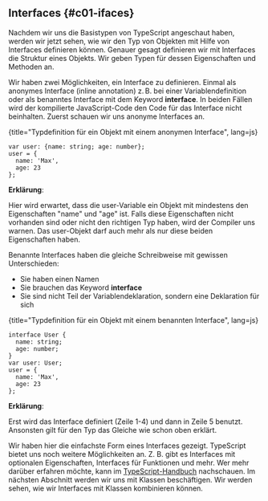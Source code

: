 ## Interfaces {#c01-ifaces}

Nachdem wir uns die Basistypen von TypeScript angeschaut haben, werden wir jetzt sehen, wie wir den Typ von Objekten mit Hilfe von Interfaces definieren können.
Genauer gesagt definieren wir mit Interfaces die Struktur eines Objekts.
Wir geben Typen für dessen Eigenschaften und Methoden an.

Wir haben zwei Möglichkeiten, ein Interface zu definieren.
Einmal als anonymes Interface (inline annotation) z. B. bei einer Variablendefinition oder als benanntes Interface mit dem Keyword __interface__.
In beiden Fällen wird der kompilierte JavaScript-Code den Code für das Interface nicht beinhalten.
Zuerst schauen wir uns anonyme Interfaces an.

{title="Typdefinition für ein Objekt mit einem anonymen Interface", lang=js}
```
var user: {name: string; age: number};
user = {
  name: 'Max',
  age: 23
};
```

__Erklärung__:

Hier wird erwartet, dass die user-Variable ein Objekt mit mindestens den Eigenschaften "name" und "age" ist.
Falls diese Eigenschaften nicht vorhanden sind oder nicht den richtigen Typ haben, wird der Compiler uns warnen.
Das user-Objekt darf auch mehr als nur diese beiden Eigenschaften haben.

Benannte Interfaces haben die gleiche Schreibweise mit gewissen Unterschieden:


* Sie haben einen Namen
* Sie brauchen das Keyword __interface__
* Sie sind nicht Teil der Variablendeklaration, sondern eine Deklaration für sich

{title="Typdefinition für ein Objekt mit einem benannten Interface", lang=js}
```
interface User {
  name: string;
  age: number;
}
var user: User;
user = {
  name: 'Max',
  age: 23
};
```

__Erklärung__:

Erst wird das Interface definiert (Zeile 1-4) und dann in Zeile 5 benutzt. Ansonsten gilt für den Typ das Gleiche wie schon oben erklärt.

Wir haben hier die einfachste Form eines Interfaces gezeigt. TypeScript bietet uns noch weitere Möglichkeiten an.
Z. B. gibt es Interfaces mit optionalen Eigenschaften, Interfaces für Funktionen und mehr.
Wer mehr darüber erfahren möchte, kann im [TypeScript-Handbuch](https://www.typescriptlang.org/docs/handbook/interfaces.html) nachschauen.
Im nächsten Abschnitt werden wir uns mit Klassen beschäftigen. Wir werden sehen, wie wir Interfaces mit Klassen kombinieren können.

